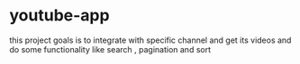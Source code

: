 # youtube-app
this project goals is to integrate with specific channel and get its videos and do some functionality like search , pagination and sort
